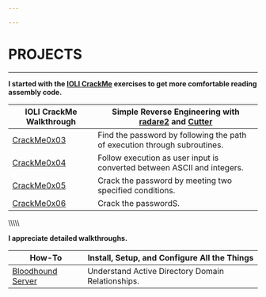 ```yaml
---

---
```


# PROJECTS
___
**I started with the [IOLI CrackMe](https://github.com/Maijin/Workshop2015/tree/master/IOLI-crackme) exercises to get more comfortable reading assembly code.**


IOLI CrackMe Walkthrough | Simple Reverse Engineering with [radare2](https://rada.re/r/) and [Cutter](https://github.com/radareorg/cutter)
----- | -----
[CrackMe0x03](/2018/02/17/crackme0x03) | Find the password by following the path of execution through subroutines.
[CrackMe0x04](/2018/02/25/crackme0x04) | Follow execution as user input is converted between ASCII and integers.
[CrackMe0x05](/2018/03/02/crackme0x05) | Crack the password by meeting two specified conditions.
[CrackMe0x06](/2018/03/09/crackme0x06) | Crack the passwordS.

\\\\\\\\\\

**I appreciate detailed walkthroughs.**


How-To | Install, Setup, and Configure All the Things
------ | ------
[Bloodhound Server](/2018/03/03/installing-bloodhound-server) | Understand Active Directory Domain Relationships.
